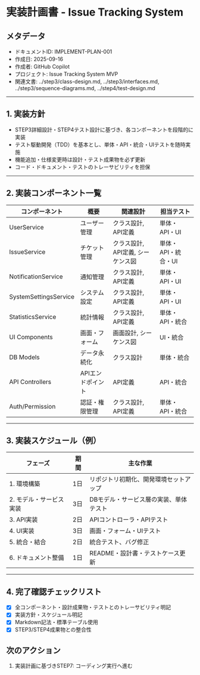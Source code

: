 # 実装計画書 - Issue Tracking System

## メタデータ
- ドキュメントID: IMPLEMENT-PLAN-001
- 作成日: 2025-09-16
- 作成者: GitHub Copilot
- プロジェクト: Issue Tracking System MVP
- 関連文書: ../step3/class-design.md, ../step3/interfaces.md, ../step3/sequence-diagrams.md, ../step4/test-design.md

---

## 1. 実装方針
- STEP3詳細設計・STEP4テスト設計に基づき、各コンポーネントを段階的に実装
- テスト駆動開発（TDD）を基本とし、単体・API・統合・UIテストを随時実施
- 機能追加・仕様変更時は設計・テスト成果物を必ず更新
- コード・ドキュメント・テストのトレーサビリティを担保

---

## 2. 実装コンポーネント一覧
| コンポーネント | 概要 | 関連設計 | 担当テスト |
|---------------|------|----------|------------|
| UserService | ユーザー管理 | クラス設計, API定義 | 単体・API・UI |
| IssueService | チケット管理 | クラス設計, API定義, シーケンス図 | 単体・API・統合・UI |
| NotificationService | 通知管理 | クラス設計, API定義 | 単体・API・UI |
| SystemSettingsService | システム設定 | クラス設計, API定義 | 単体・API・UI |
| StatisticsService | 統計情報 | クラス設計, API定義 | 単体・API・統合 |
| UI Components | 画面・フォーム | 画面設計, シーケンス図 | UI・統合 |
| DB Models | データ永続化 | クラス設計 | 単体・統合 |
| API Controllers | APIエンドポイント | API定義 | API・統合 |
| Auth/Permission | 認証・権限管理 | クラス設計, API定義 | 単体・API・統合 |

---

## 3. 実装スケジュール（例）
| フェーズ | 期間 | 主な作業 |
|----------|------|----------|
| 1. 環境構築 | 1日 | リポジトリ初期化、開発環境セットアップ |
| 2. モデル・サービス実装 | 3日 | DBモデル・サービス層の実装、単体テスト |
| 3. API実装 | 2日 | APIコントローラ・APIテスト |
| 4. UI実装 | 3日 | 画面・フォーム・UIテスト |
| 5. 統合・結合 | 2日 | 統合テスト、バグ修正 |
| 6. ドキュメント整備 | 1日 | README・設計書・テストケース更新 |

---

## 4. 完了確認チェックリスト
- [x] 全コンポーネント・設計成果物・テストとのトレーサビリティ明記
- [x] 実装方針・スケジュール明記
- [x] Markdown記法・標準テーブル使用
- [x] STEP3/STEP4成果物との整合性

## 次のアクション
1. 実装計画に基づきSTEP7: コーディング実行へ進む
